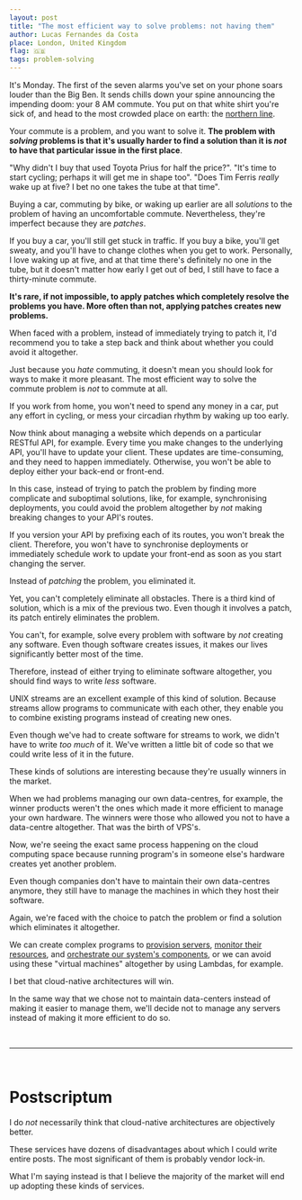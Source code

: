 ```yaml
---
layout: post
title: "The most efficient way to solve problems: not having them"
author: Lucas Fernandes da Costa
place: London, United Kingdom
flag: 🇬🇧
tags: problem-solving
---
```


It's Monday. The first of the seven alarms you've set on your phone soars louder than the Big Ben. It sends chills down your spine announcing the impending doom: your 8 AM commute. You put on that white shirt you're sick of, and head to the most crowded place on earth: the [northern line](https://www.cityam.com/londons-most-crowded-tube-lines-revealed/).

Your commute is a problem, and you want to solve it. **The problem with _solving_ problems is that it's usually harder to find a solution than it is _not_ to have that particular issue in the first place**.

"Why didn't I buy that used Toyota Prius for half the price?". "It's time to start cycling; perhaps it will get me in shape too". "Does Tim Ferris _really_ wake up at five? I bet no one takes the tube at that time".

Buying a car, commuting by bike, or waking up earlier are all _solutions_ to the problem of having an uncomfortable commute. Nevertheless, they're imperfect because they are _patches_.

If you buy a car, you'll still get stuck in traffic. If you buy a bike, you'll get sweaty, and you'll have to change clothes when you get to work. Personally, I love waking up at five, and at that time there's definitely no one in the tube, but it doesn't matter how early I get out of bed, I still have to face a thirty-minute commute.

**It's rare, if not impossible, to apply patches which completely resolve the problems you have. More often than not, applying patches creates new problems.**

When faced with a problem, instead of immediately trying to patch it, I'd recommend you to take a step back and think about whether you could avoid it altogether.

Just because you _hate_ commuting, it doesn't mean you should look for ways to make it more pleasant. The most efficient way to solve the commute problem is _not_ to commute at all.

If you work from home, you won't need to spend any money in a car, put any effort in cycling, or mess your circadian rhythm by waking up too early.

Now think about managing a website which depends on a particular RESTful API, for example. Every time you make changes to the underlying API, you'll have to update your client. These updates are time-consuming, and they need to happen immediately. Otherwise, you won't be able to deploy either your back-end or front-end.

In this case, instead of trying to patch the problem by finding more complicate and suboptimal solutions, like, for example, synchronising deployments, you could avoid the problem altogether by _not_ making breaking changes to your API's routes.

If you version your API by prefixing each of its routes, you won't break the client. Therefore, you won't have to synchronise deployments or immediately schedule work to update your front-end as soon as you start changing the server.

Instead of _patching_ the problem, you eliminated it.

Yet, you can't completely eliminate all obstacles. There is a third kind of solution, which is a mix of the previous two. Even though it involves a patch, its patch entirely eliminates the problem.

You can't, for example, solve every problem with software by _not_ creating any software. Even though software creates issues, it makes our lives significantly better most of the time.

Therefore, instead of either trying to eliminate software altogether, you should find ways to write _less_ software.

UNIX streams are an excellent example of this kind of solution. Because streams allow programs to communicate with each other, they enable you to combine existing programs instead of creating new ones.

Even though we've had to create software for streams to work, we didn't have to write _too much_ of it. We've written a little bit of code so that we could write less of it in the future.

These kinds of solutions are interesting because they're usually winners in the market.

When we had problems managing our own data-centres, for example, the winner products weren't the ones which made it more efficient to manage your own hardware. The winners were those who allowed you not to have a data-centre altogether. That was the birth of VPS's.

Now, we're seeing the exact same process happening on the cloud computing space because running program's in someone else's hardware creates yet another problem.

Even though companies don't have to maintain their own data-centres anymore, they still have to manage the machines in which they host their software.

Again, we're faced with the choice to patch the problem or find a solution which eliminates it altogether.

We can create complex programs to [provision servers](https://github.com/chef/chef), [monitor their resources](https://www.nagios.org/), and [orchestrate our system's components](https://kubernetes.io/), or we can avoid using these "virtual machines" altogether by using Lambdas, for example.

I bet that cloud-native architectures will win.

In the same way that we chose not to maintain data-centers instead of making it easier to manage them, we'll decide not to manage any servers instead of making it more efficient to do so.

<br>

-----

<br>

# Postscriptum

I do _not_ necessarily think that cloud-native architectures are objectively better.

These services have dozens of disadvantages about which I could write entire posts. The most significant of them is probably vendor lock-in.

What I'm saying instead is that I believe the majority of the market will end up adopting these kinds of services.
